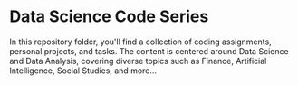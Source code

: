 # Data Science Code Series
In this repository folder, you'll find a collection of coding assignments, personal projects, and tasks. The content is centered around Data Science and Data Analysis, covering diverse topics such as Finance, Artificial Intelligence, Social Studies, and more...
